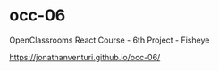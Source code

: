# occ-06
OpenClassrooms React Course - 6th Project - Fisheye


https://jonathanventuri.github.io/occ-06/